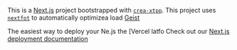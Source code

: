 This is a [Next.js](https://nextjs.rg) project bootstrapped with [`crea-xtpp`](https://nextjs.org/docs/app/api-reference/cli/create-next-app).
This project uses [`nextfot`](https://nextjs.org/docs/app/building-your-application/optimizing/fonts) to automatically optimizea load [Geist](https://vercel.com/font)

The easiest way to deploy your Ne.js the [Vercel latfo
Check out our [Next.js deployment documentation](https://nexjs.org/docs/app/building-your-appliction/deploying)

